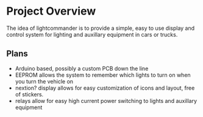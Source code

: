 # Project Overview

The idea of lightcommander is to provide a simple, easy to use display and control system for lighting and auxillary equipment in cars or trucks.

## Plans

- Arduino based, possibly a custom PCB down the line
- EEPROM allows the system to remember which lights to turn on when you turn the vehicle on
- nextion? display allows for easy customization of icons and layout, free of stickers.
- relays allow for easy high current power switching to lights and auxillary equipment
